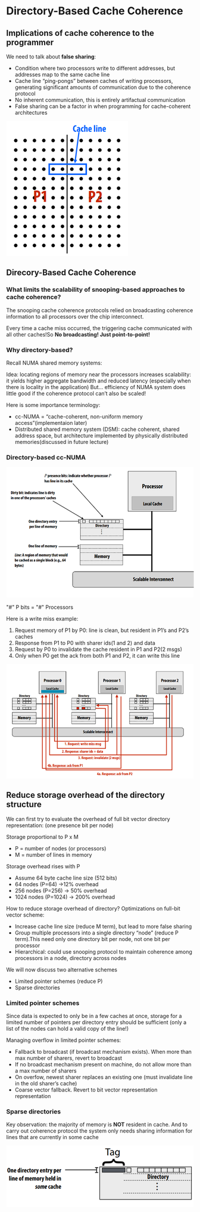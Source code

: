 # Directory-Based Cache Coherence


## Implications of cache coherence to the programmer

We need to talk about __false sharing__:
- Condition where two processors write to different 
addresses, but addresses map to the same cache line
- Cache line “ping-pongs” between caches of writing 
processors, generating significant amounts of 
communication due to the coherence protocol
- No inherent communication, this is entirely 
artifactual communication
- False sharing can be a factor in when programming 
for cache-coherent architectures

![1](./assets/1.png)

## Direcory-Based Cache Coherence

### What limits the scalability of snooping-based approaches to cache coherence? 
The snooping cache coherence protocols relied 
on broadcasting coherence information to all processors over the 
chip interconnect. 

Every time a cache miss occurred, the triggering cache communicated with 
all other caches!So __No broadcasting! Just point-to-point!__

### Why directory-based?
Recall NUMA shared memory systems:

Idea: locating regions of memory near the processors increases scalability: it yields higher aggregate bandwidth and reduced latency (especially when there is locality in the application) But... efficiency of NUMA system does little good if the coherence protocol can’t also be scaled! 

Here is some importance terminology: 
- cc-NUMA = “cache-coherent, non-uniform memory access”(implementaion later)
- Distributed shared memory system (DSM): cache coherent, shared address space, but 
architecture implemented by physically distributed memories(discussed in future lecture)

### Directory-based cc-NUMA

![2](./assets/2.png)

"#" P bits = "#" Processors

Here is a write miss example:
1. Request memory of P1 by P0: line is clean, but resident in P1’s and P2’s caches
2. Response from P1 to P0 with sharer ids(1 and 2) and data
3. Request by P0 to invalidate the cache resident in P1 and P2(2 msgs)
4. Only when P0 get the ack from both P1 and P2, it can write this line

![3](./assets/3.png)


##  Reduce storage overhead of the directory structure
We can first try to evaluate the overhead of full bit vector directory representation:
(one presence bit per node)

Storage proportional to P x M 
- P = number of nodes (or processors)
- M = number of lines in memory 

Storage overhead rises with P 
- Assume 64 byte cache line size (512 bits) 
- 64 nodes (P=64) →12% overhead 
- 256 nodes (P=256) → 50% overhead 
- 1024 nodes (P=1024) → 200% overhead

How to reduce storage overhead of directory? Optimizations on full-bit vector scheme:
- Increase cache line size (reduce M term), but lead to more false sharing  
- Group multiple processors into a single directory “node” (reduce P term).This need only one directory bit per node, not one bit per processor 
- Hierarchical: could use snooping protocol to maintain coherence among 
processors in a node, directory across nodes

We will now discuss two alternative schemes 
- Limited pointer schemes (reduce P) 
- Sparse directories

### Limited pointer schemes
Since data is expected to only be in a few caches at once, storage for a limited number 
of pointers per directory entry should be sufficient (only a list of the nodes can
hold a valid copy of the line!)

Managing overflow in limited pointer schemes:
- Fallback to broadcast (if broadcast mechanism exists). When more than max number of sharers, revert to broadcast 
- If no broadcast mechanism present on machine, do not allow more than a max number of sharers 
- On overfow, newest sharer replaces an existing one (must invalidate line in the old sharer’s cache) 
- Coarse vector fallback. Revert to bit vector representation representation 

### Sparse directories
Key observation: the majority of memory is __NOT__ resident in 
cache. And to carry out coherence protocol the system only 
needs sharing information for lines that are currently in 
some cache 

![4](./assets/4.png)



